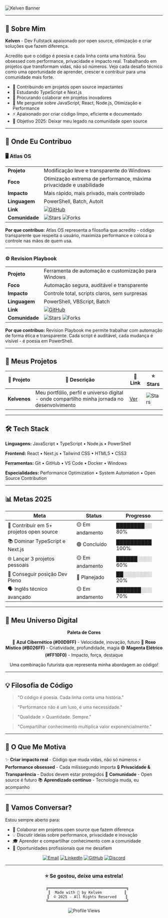 # <div align="center">

![Kelven Banner](https://readme-typing-svg.demolab.com?font=Fira+Code&size=28&duration=4000&pause=1000&color=00D9FF&center=true&vCenter=true&width=800&lines=👋+Olá%2C+sou+KELVEN!;Dev+Fullstack+%7C+Open+Source;TypeScript+%7C+React+%7C+Node.js;Performance+%26+Privacy+Advocate)

</div>

---

## 🚀 Sobre Mim

**Kelven** - Dev Fullstack apaixonado por open source, otimização e criar soluções que fazem diferença.

Acredito que o código é poesia e cada linha conta uma história. Sou obsessed com performance, privacidade e impacto real. Trabalhando em projetos que transformam vidas, não só números. Vejo cada desafio técnico como uma oportunidade de aprender, crescer e contribuir para uma comunidade mais forte.

- 🔭 Contribuindo em projetos open source impactantes
- 🌱 Estudando TypeScript e Next.js
- 👯 Procurando colaborar em projetos inovadores
- 💬 Me pergunte sobre JavaScript, React, Node.js, Otimização e Performance
- ⚡ Apaixonado por criar código limpo, eficiente e documentado
- 🎯 Objetivo 2025: Deixar meu legado na comunidade open source

---

## 🤝 Onde Eu Contribuo

### 🖥️ Atlas OS

| | |
|---|---|
| **Projeto** | Modificação leve e transparente do Windows |
| **Foco** | Otimização extrema de performance, máxima privacidade e usabilidade |
| **Impacto** | Mais rápido, mais privado, mais controlado |
| **Linguagem** | PowerShell, Batch, AutoIt |
| **Link** | [![GitHub](https://img.shields.io/badge/Ver_Projeto-Atlas_OS-00D9FF?style=flat-square&logo=github)](https://github.com/Atlas-OS/Atlas) |
| **Comunidade** | ![Stars](https://img.shields.io/github/stars/Atlas-OS/Atlas?style=flat-square&color=00D9FF&label=Stars) ![Forks](https://img.shields.io/github/forks/Atlas-OS/Atlas?style=flat-square&color=FF10F0&label=Forks) |

**Por que contribuo:** Atlas OS representa a filosofia que acredito - código transparente que respeita o usuário, maximiza performance e coloca o controle nas mãos de quem usa.

---

### ⚙️ Revision Playbook

| | |
|---|---|
| **Projeto** | Ferramenta de automação e customização para Windows |
| **Foco** | Automação segura, auditável e transparente |
| **Impacto** | Controle total, scripts claros, sem surpresas |
| **Linguagem** | PowerShell, VBScript, Batch |
| **Link** | [![GitHub](https://img.shields.io/badge/Ver_Projeto-Revision-B026FF?style=flat-square&logo=github)](https://github.com/meetrevision/playbook) |
| **Comunidade** | ![Stars](https://img.shields.io/github/stars/meetrevision/playbook?style=flat-square&color=B026FF&label=Stars) ![Forks](https://img.shields.io/github/forks/meetrevision/playbook?style=flat-square&color=FF10F0&label=Forks) |

**Por que contribuo:** Revision Playbook me permite trabalhar com automação de forma ética e transparente. Cada script é auditável, cada mudança é visível - é poesia em PowerShell.

---

## 💼 Meus Projetos

| 🎨 Projeto | 📝 Descrição | 🔗 Link | ⭐ Stars |
|---|---|---|---|
| **Kelvenos** | Meu portfólio, perfil e universo digital - onde compartilho minha jornada no desenvolvimento | [Ver](https://github.com/kelvenapk/kelvenos) | ![Stars](https://img.shields.io/github/stars/kelvenapk/kelvenos?style=flat-square&color=00D9FF) |

---

## 🛠️ Tech Stack

**Linguagens:** JavaScript • TypeScript • Node.js • PowerShell

**Frontend:** React • Next.js • Tailwind CSS • HTML5 • CSS3

**Ferramentas:** Git • GitHub • VS Code • Docker • Windows

**Especialidades:** Performance Optimization • System Automation • Open Source Contribution

---

## 📊 Metas 2025

| Meta | Status | Progresso |
|---|---|---|
| 🚀 Contribuir em 5+ projetos open source | 🟡 Em andamento | ████████░░ 80% |
| 📚 Dominar TypeScript e Next.js | 🟢 Concluído | ██████████ 100% |
| 🌐 Lançar 3 projetos pessoais | 🟡 Em andamento | ██████░░░░ 60% |
| 💼 Conseguir posição Dev Pleno | 🔴 Planejado | ██░░░░░░░░ 20% |
| 🗣️ Inglês técnico avançado | 🟡 Em andamento | ███████░░░ 70% |

---

## 🎨 Meu Universo Digital

<div align="center">

**Paleta de Cores**

🔵 **Azul Cibernético (#00D9FF)** - Velocidade, inovação, futuro
💜 **Roxo Místico (#B026FF)** - Criatividade, profundidade, magia
🟣 **Magenta Elétrico (#FF10F0)** - Impacto, força, destaque

Uma combinação futurista que representa minha abordagem ao código!

</div>

---

## 💡 Filosofia de Código

> "O código é poesia. Cada linha conta uma história."

> "Performance não é um luxo, é uma necessidade."

> "Qualidade > Quantidade. Sempre."

> "Compartilhar conhecimento multiplica valor exponencialmente."

---

## 🎯 O Que Me Motiva

✨ **Criar impacto real** - Código que muda vidas, não só números
⚡ **Performance obsessed** - Cada milissegundo importa
🔒 **Privacidade & Transparência** - Dados devem estar protegidos
🤝 **Comunidade** - Open source é futuro
📚 **Aprendizado contínuo** - Tecnologia muda, eu acompanho

---

## 💬 Vamos Conversar?

Estou sempre aberto para:
- 🤝 Colaborar em projetos open source que fazem diferença
- 💡 Discutir ideias sobre performance, privacidade e inovação
- 🎓 Aprender e compartilhar conhecimento com a comunidade
- 💼 Oportunidades profissionais que me desafiem

<div align="center">

[![Email](https://img.shields.io/badge/Email-D14836?style=for-the-badge&logo=gmail&logoColor=white)](mailto:seu-email@gmail.com)
[![LinkedIn](https://img.shields.io/badge/LinkedIn-0077B5?style=for-the-badge&logo=linkedin&logoColor=white)](https://linkedin.com/in/seu-perfil)
[![GitHub](https://img.shields.io/badge/GitHub-181717?style=for-the-badge&logo=github&logoColor=white)](https://github.com/kelvenapk)
[![Discord](https://img.shields.io/badge/Discord-7289DA?style=for-the-badge&logo=discord&logoColor=white)](https://discord.com)

</div>

---

<div align="center">

### ⭐ Se gostou, deixe uma estrela!

```
   ╔═══════════════════════════════════╗
   ║  Made with 💜 by Kelven          ║
   ║  © 2025 - All Rights Reserved    ║
   ╚═══════════════════════════════════╝
```

![Profile Views](https://komarev.com/ghpvc/?username=kelvenapk&color=00D9FF&style=flat-square&label=Profile+Views)

</div>
